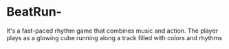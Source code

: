 # BeatRun-
 It's a fast-paced rhythm game that combines music and action. The player plays as a glowing cube running along a track filled with colors and rhythms
